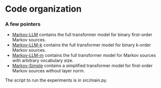 # Code organization

### A few pointers

-   [Markov-LLM](Markov-LLM) contains the full transformer model for binary first-order Markov sources.
-   [Markov-LLM-k](Markov-LLM-k) contains the full transformer model for binary k-order Markov sources.
-   [Markov-LLM-m](Markov-LLM-m) contains the full transformer model for Markov sources with arbitrary vocabulary size.
-   [Markov-Simple](Markov-Simple) contains a simplified transformer model for first-order Markov sources without layer norm.

The script to run the experiments is in src/main.py.
